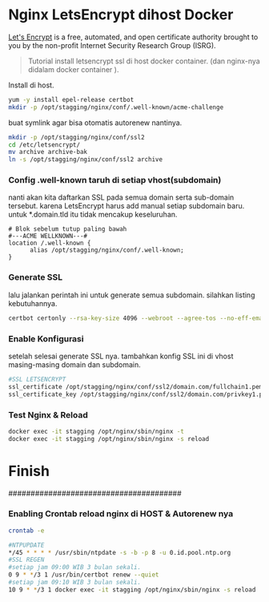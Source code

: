 # Nginx LetsEncrypt dihost Docker

[Let's Encrypt](https://letsencrypt.org) is a free, automated, and open certificate authority brought to you by the non-profit Internet Security Research Group (ISRG).

> Tutorial install letsencrypt ssl di host docker container.
> (dan nginx-nya  didalam docker container ).

Install di host.
``` sh
yum -y install epel-release certbot
mkdir -p /opt/stagging/nginx/conf/.well-known/acme-challenge
``` 
buat symlink agar bisa otomatis autorenew nantinya.
```sh
mkdir -p /opt/stagging/nginx/conf/ssl2
cd /etc/letsencrypt/
mv archive archive-bak
ln -s /opt/stagging/nginx/conf/ssl2 archive
```
### Config .well-known taruh di setiap vhost(subdomain)
nanti akan kita daftarkan SSL pada semua domain serta sub-domain tersebut.
karena LetsEncrypt harus add manual setiap subdomain baru. 
untuk *.domain.tld itu tidak mencakup keseluruhan.


    # Blok sebelum tutup paling bawah
    #---ACME WELLKNOWN---#
    location /.well-known {
          alias /opt/stagging/nginx/conf/.well-known;
    }

### Generate SSL 
lalu jalankan perintah ini untuk generate semua subdomain. silahkan listing kebutuhannya.

```sh
certbot certonly --rsa-key-size 4096 --webroot --agree-tos --no-eff-email --email age@domain.com -w /opt/stagging/nginx/conf -d domain.com -d www.domain.com -d cms.domain.com -d apis.domain.com
```

### Enable Konfigurasi
setelah selesai generate SSL nya. tambahkan konfig SSL ini di vhost masing-masing domain dan subdomain.
``` sh
#SSL LETSENCRYPT
ssl_certificate /opt/stagging/nginx/conf/ssl2/domain.com/fullchain1.pem;
ssl_certificate_key /opt/stagging/nginx/conf/ssl2/domain.com/privkey1.pem;
```

### Test Nginx & Reload
```sh
docker exec -it stagging /opt/nginx/sbin/nginx -t
docker exec -it stagging /opt/nginx/sbin/nginx -s reload
```
# Finish

#######################################


### Enabling Crontab reload nginx di HOST & Autorenew nya
```sh 
crontab -e
```

```sh
#NTPUPDATE
*/45 * * * * /usr/sbin/ntpdate -s -b -p 8 -u 0.id.pool.ntp.org
#SSL REGEN
#setiap jam 09:00 WIB 3 bulan sekali.
0 9 * */3 1 /usr/bin/certbot renew --quiet
#setiap jam 09:10 WIB 3 bulan sekali.
10 9 * */3 1 docker exec -it stagging /opt/nginx/sbin/nginx -s reload

```
